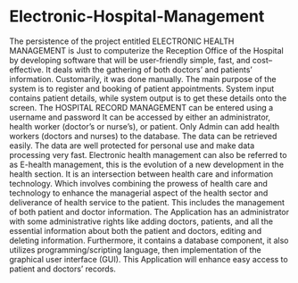 # Electronic-Hospital-Management
The persistence of the project entitled ELECTRONIC HEALTH MANAGEMENT is  Just to computerize the Reception Office of the Hospital by developing software that will be user-friendly simple, fast, and cost–effective. It deals with the gathering of both doctors’ and patients’ information. Customarily, it was done manually. The main purpose of the system is to register and booking of patient appointments. System input contains patient details, while system output is to get these details onto the screen. The HOSPITAL RECORD MANAGEMENT  can be entered using a username and password It can be accessed by either an administrator, health worker (doctor’s or nurse’s), or patient. Only Admin can add health workers (doctors and nurses) to the database. The data can be retrieved easily.  The data are well protected for personal use and make data processing very fast.
Electronic health management can also be referred to as E-health management, this is the evolution of a new development in the health section. It is an intersection between health care and information technology. Which involves combining the prowess of health care and technology to enhance the managerial aspect of the health sector and deliverance of health service to the patient. This includes the management of both patient and doctor information.
The Application has an administrator with some administrative rights like adding doctors, patients, and all the essential information about both the patient and doctors, editing and deleting information. Furthermore, it contains a database component, it also utilizes programming/scripting language, then implementation of the graphical user interface (GUI). This  Application will enhance easy access to patient and doctors’  records.
